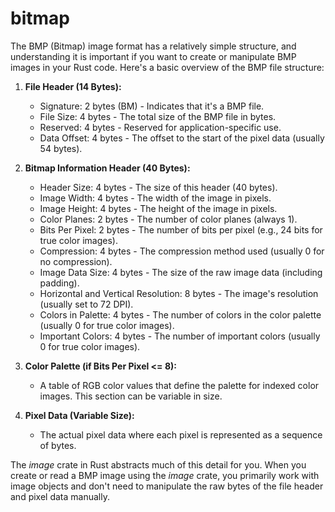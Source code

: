 bitmap
=======

The BMP (Bitmap) image format has a relatively simple structure, and understanding it is important if you want to create or manipulate BMP images in your Rust code. Here's a basic overview of the BMP file structure:

1. **File Header (14 Bytes):**
   - Signature: 2 bytes (BM) - Indicates that it's a BMP file.
   - File Size: 4 bytes - The total size of the BMP file in bytes.
   - Reserved: 4 bytes - Reserved for application-specific use.
   - Data Offset: 4 bytes - The offset to the start of the pixel data (usually 54 bytes).

2. **Bitmap Information Header (40 Bytes):**
   - Header Size: 4 bytes - The size of this header (40 bytes).
   - Image Width: 4 bytes - The width of the image in pixels.
   - Image Height: 4 bytes - The height of the image in pixels.
   - Color Planes: 2 bytes - The number of color planes (always 1).
   - Bits Per Pixel: 2 bytes - The number of bits per pixel (e.g., 24 bits for true color images).
   - Compression: 4 bytes - The compression method used (usually 0 for no compression).
   - Image Data Size: 4 bytes - The size of the raw image data (including padding).
   - Horizontal and Vertical Resolution: 8 bytes - The image's resolution (usually set to 72 DPI).
   - Colors in Palette: 4 bytes - The number of colors in the color palette (usually 0 for true color images).
   - Important Colors: 4 bytes - The number of important colors (usually 0 for true color images).

3. **Color Palette (if Bits Per Pixel <= 8):**
   - A table of RGB color values that define the palette for indexed color images. This section can be variable in size.

4. **Pixel Data (Variable Size):**
   - The actual pixel data where each pixel is represented as a sequence of bytes.

The *image* crate in Rust abstracts much of this detail for you. When you create or read a BMP image using the *image* crate, you primarily work with image objects and don't need to manipulate the raw bytes of the file header and pixel data manually.


